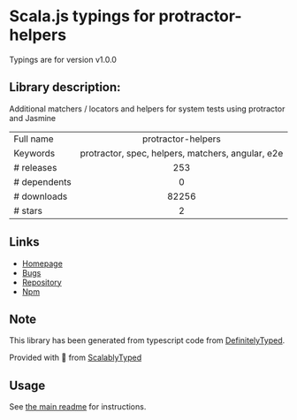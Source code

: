 
# Scala.js typings for protractor-helpers

Typings are for version v1.0.0

## Library description:
Additional matchers / locators and helpers for system tests using protractor and Jasmine

|                    |                 |
| ------------------ | :-------------: |
| Full name          | protractor-helpers |
| Keywords           | protractor, spec, helpers, matchers, angular, e2e |
| # releases         | 253 |
| # dependents       | 0 |
| # downloads        | 82256 |
| # stars            | 2 |

## Links
- [Homepage](https://github.com/wix/wix-protractor-helpers#readme)
- [Bugs](https://github.com/wix/wix-protractor-helpers/issues)
- [Repository](https://github.com/wix/wix-protractor-helpers)
- [Npm](https://www.npmjs.com/package/protractor-helpers)
    


## Note
This library has been generated from typescript code from [DefinitelyTyped](https://definitelytyped.org).

Provided with :purple_heart: from [ScalablyTyped](https://github.com/oyvindberg/ScalablyTyped)

## Usage
See [the main readme](../../readme.md) for instructions.


